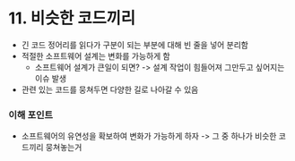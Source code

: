 # 11. 비슷한 코드끼리
- 긴 코드 정어리를 읽다가 구분이 되는 부분에 대해 빈 줄을 넣어 분리함
- 적절한 소프트웨어 설계는 변화를 가능하게 함
    - 소프트웨어 설계가 큰일이 되면? -> 설계 작업이 힘들어져 그만두고 싶어지는 이슈 발생
- 관련 있는 코드를 뭉쳐두면 다양한 길로 나아갈 수 있음
### 이해 포인트
- 소프트웨어의 유연성을 확보하여 변화가 가능하게 하자 -> 그 중 하나가 비슷한 코드끼리 뭉쳐놓는거
